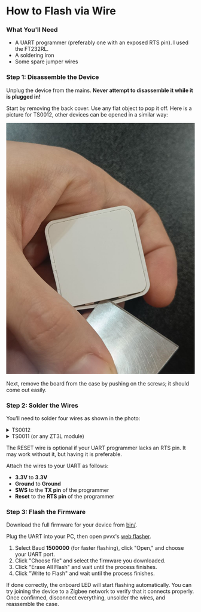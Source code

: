 # How to Flash via Wire

### What You'll Need

- A UART programmer (preferably one with an exposed RTS pin). I used the FT232RL.
- A soldering iron
- Some spare jumper wires

### Step 1: Disassemble the Device

Unplug the device from the mains. **Never attempt to disassemble it while it is plugged in!**  

Start by removing the back cover. Use any flat object to pop it off.  Here is a picture for TS0012, other devices can be opened in a similar way:

![Back cover disassembly](/docs/.images/ts0012_back_cover.jpg)  

Next, remove the board from the case by pushing on the screws; it should come out easily.

### Step 2: Solder the Wires

You’ll need to solder four wires as shown in the photo: 

<details>
  <summary>TS0012</summary>
  
 ![Wiring](/docs/.images/ts0012_wires.jpg)  
  
</details>


<details>
  <summary>TS0011 (or any ZT3L module)</summary>

   Note that I desoldered capacitors for easier access to SWS pin. It is OK to flash device without them, but you need to reinstall them if you plan to use the device. Alternatevely, you can try to solder SWS pin without this manipulation.

  ![Wiring](/docs/.images/ts0011_wires.jpg)  

</details>



The RESET wire is optional if your UART programmer lacks an RTS pin. It may work without it, but having it is preferable.  

Attach the wires to your UART as follows:  
- **3.3V** to **3.3V**  
- **Ground** to **Ground**  
- **SWS** to the **TX pin** of the programmer  
- **Reset** to the **RTS pin** of the programmer  

### Step 3: Flash the Firmware

Download the full firmware for your device from [bin/](https://github.com/romasku/tuya-zigbee-switch/raw/refs/heads/main/bin).  

Plug the UART into your PC, then open pvvx's [web flasher](https://pvvx.github.io/ATC_MiThermometer/USBCOMFlashTx.html).  

1. Select Baud **1500000** (for faster flashing), click "Open," and choose your UART port.  
2. Click "Choose file" and select the firmware you downloaded.  
3. Click "Erase All Flash" and wait until the process finishes.  
4. Click "Write to Flash" and wait until the process finishes.  

If done correctly, the onboard LED will start flashing automatically. You can try joining the device to a Zigbee network to verify that it connects properly. Once confirmed, disconnect everything, unsolder the wires, and reassemble the case.  
